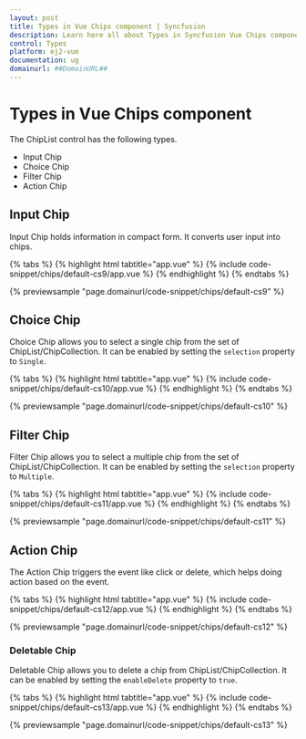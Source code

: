 ```yaml
---
layout: post
title: Types in Vue Chips component | Syncfusion
description: Learn here all about Types in Syncfusion Vue Chips component of Syncfusion Essential JS 2 and more.
control: Types 
platform: ej2-vue
documentation: ug
domainurl: ##DomainURL##
---
```


# Types in Vue Chips component

The ChipList control has the following types.

* Input Chip
* Choice Chip
* Filter Chip
* Action Chip

## Input Chip

Input Chip holds information in compact form. It converts user input into chips.

{% tabs %}
{% highlight html tabtitle="app.vue" %}
{% include code-snippet/chips/default-cs9/app.vue %}
{% endhighlight %}
{% endtabs %}
        
{% previewsample "page.domainurl/code-snippet/chips/default-cs9" %}

## Choice Chip

Choice Chip allows you to select a single chip from the set of ChipList/ChipCollection. It can be enabled by setting the `selection` property to `Single`.

{% tabs %}
{% highlight html tabtitle="app.vue" %}
{% include code-snippet/chips/default-cs10/app.vue %}
{% endhighlight %}
{% endtabs %}
        
{% previewsample "page.domainurl/code-snippet/chips/default-cs10" %}

## Filter Chip

Filter Chip allows you to select a multiple chip from the set of ChipList/ChipCollection. It can be enabled by setting the `selection` property to `Multiple`.

{% tabs %}
{% highlight html tabtitle="app.vue" %}
{% include code-snippet/chips/default-cs11/app.vue %}
{% endhighlight %}
{% endtabs %}
        
{% previewsample "page.domainurl/code-snippet/chips/default-cs11" %}

## Action Chip

The Action Chip triggers the event like click or delete, which helps doing action based on the event.

{% tabs %}
{% highlight html tabtitle="app.vue" %}
{% include code-snippet/chips/default-cs12/app.vue %}
{% endhighlight %}
{% endtabs %}
        
{% previewsample "page.domainurl/code-snippet/chips/default-cs12" %}

### Deletable Chip

Deletable Chip allows you to delete a chip from ChipList/ChipCollection. It can be enabled by setting the `enableDelete` property to `true`.

{% tabs %}
{% highlight html tabtitle="app.vue" %}
{% include code-snippet/chips/default-cs13/app.vue %}
{% endhighlight %}
{% endtabs %}
        
{% previewsample "page.domainurl/code-snippet/chips/default-cs13" %}